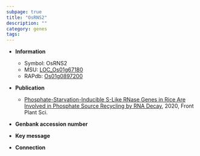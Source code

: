 ```yaml
---
subpage: true
title: "OsRNS2"
description: ""
category: genes
tags: 
---
```


* **Information**  
    + Symbol: OsRNS2  
    + MSU: [LOC_Os01g67180](http://rice.plantbiology.msu.edu/cgi-bin/ORF_infopage.cgi?orf=LOC_Os01g67180)  
    + RAPdb: [Os01g0897200](http://rapdb.dna.affrc.go.jp/viewer/gbrowse_details/irgsp1?name=Os01g0897200)  

* **Publication**  
    + [Phosphate-Starvation-Inducible S-Like RNase Genes in Rice Are Involved in Phosphate Source Recycling by RNA Decay](http://www.ncbi.nlm.nih.gov/pubmed?term=Phosphate-Starvation-Inducible+S-Like+RNase+Genes+in+Rice+Are+Involved+in+Phosphate+Source+Recycling+by+RNA+Decay%5BTitle%5D), 2020, Front Plant Sci.

* **Genbank accession number**  

* **Key message**  

* **Connection**  



